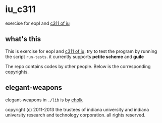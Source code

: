 iu_c311
=======
exercise for eopl and [c311 of iu](https://cgi.soic.indiana.edu/~c311/doku.php?id=assignment-1)


what's this
----------
This is exercise for eopl and [c311 of iu](https://cgi.soic.indiana.edu/~c311/doku.php?id=assignment-1).
try to test the program by running the script `run-tests`. it currently supports **petite scheme** and **guile**

The repo contains codes by other people. Below is the corresponding copyrights.

elegant-weapons
---------
elegant-weapons in `./lib` is by [eholk](https://github.com/eholk/elegant-weapons)

copyright (c) 2011-2013 the trustees of indiana university and indiana
university research and technology corporation.  all rights reserved.
